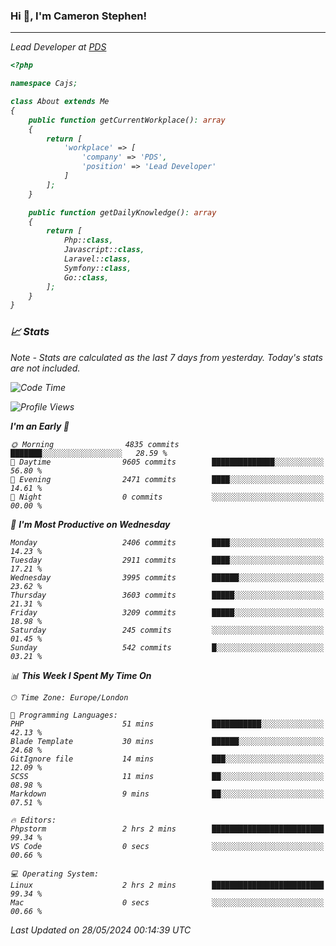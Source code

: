 ### Hi 👋, I'm Cameron Stephen!
<hr>
<p><em>Lead Developer at <a href="https://prindatasolutions.co.uk">PDS</a></p>


```php
<?php

namespace Cajs;

class About extends Me
{
    public function getCurrentWorkplace(): array
    {
        return [
            'workplace' => [
                'company' => 'PDS',
                'position' => 'Lead Developer'
            ]
        ];
    }

    public function getDailyKnowledge(): array
    {
        return [
            Php::class,
            Javascript::class,
            Laravel::class,
            Symfony::class,
            Go::class,
        ];
    }
}
```

### 📈 Stats
<p><em>Note - Stats are calculated as the last 7 days from yesterday. Today's stats are not included.</em></p>


<!--START_SECTION:waka-->
![Code Time](http://img.shields.io/badge/Code%20Time-3%2C815%20hrs%2042%20mins-blue)

![Profile Views](http://img.shields.io/badge/Profile%20Views-0-blue)

**I'm an Early 🐤** 

```text
🌞 Morning                4835 commits        ███████░░░░░░░░░░░░░░░░░░   28.59 % 
🌆 Daytime                9605 commits        ██████████████░░░░░░░░░░░   56.80 % 
🌃 Evening                2471 commits        ████░░░░░░░░░░░░░░░░░░░░░   14.61 % 
🌙 Night                  0 commits           ░░░░░░░░░░░░░░░░░░░░░░░░░   00.00 % 
```
📅 **I'm Most Productive on Wednesday** 

```text
Monday                   2406 commits        ████░░░░░░░░░░░░░░░░░░░░░   14.23 % 
Tuesday                  2911 commits        ████░░░░░░░░░░░░░░░░░░░░░   17.21 % 
Wednesday                3995 commits        ██████░░░░░░░░░░░░░░░░░░░   23.62 % 
Thursday                 3603 commits        █████░░░░░░░░░░░░░░░░░░░░   21.31 % 
Friday                   3209 commits        █████░░░░░░░░░░░░░░░░░░░░   18.98 % 
Saturday                 245 commits         ░░░░░░░░░░░░░░░░░░░░░░░░░   01.45 % 
Sunday                   542 commits         █░░░░░░░░░░░░░░░░░░░░░░░░   03.21 % 
```


📊 **This Week I Spent My Time On** 

```text
🕑︎ Time Zone: Europe/London

💬 Programming Languages: 
PHP                      51 mins             ███████████░░░░░░░░░░░░░░   42.13 % 
Blade Template           30 mins             ██████░░░░░░░░░░░░░░░░░░░   24.68 % 
GitIgnore file           14 mins             ███░░░░░░░░░░░░░░░░░░░░░░   12.09 % 
SCSS                     11 mins             ██░░░░░░░░░░░░░░░░░░░░░░░   08.98 % 
Markdown                 9 mins              ██░░░░░░░░░░░░░░░░░░░░░░░   07.51 % 

🔥 Editors: 
Phpstorm                 2 hrs 2 mins        █████████████████████████   99.34 % 
VS Code                  0 secs              ░░░░░░░░░░░░░░░░░░░░░░░░░   00.66 % 

💻 Operating System: 
Linux                    2 hrs 2 mins        █████████████████████████   99.34 % 
Mac                      0 secs              ░░░░░░░░░░░░░░░░░░░░░░░░░   00.66 % 
```


 Last Updated on 28/05/2024 00:14:39 UTC
<!--END_SECTION:waka-->
